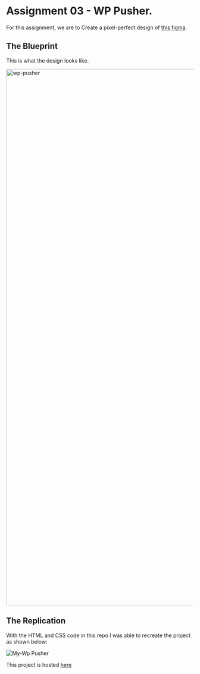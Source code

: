 # Assignment 03 - WP Pusher.

For this assignment, we are to Create a pixel-perfect design of [this figma](https://www.figma.com/file/OJMDeEi2fWlPBFrlJFEgFx/wp-pusher-checkout?type=design&mode=design&t=KXSthmp0easnvUhR-1).

## The Blueprint

This is what the design looks like.

<img width="1440" alt="wp-pusher" src="https://github.com/ChigozieCO/assignment-03-WP-Pusher/assets/107365067/000ca78f-1185-4352-b34b-8d976f6b34fa">

## The Replication

With the HTML and CSS code in this repo I was able to recreate the project as shown below:

![My-Wp Pusher](https://github.com/ChigozieCO/assignment-03-WP-Pusher/assets/107365067/70fa9b35-eb36-4ace-9095-796fc2060685)

This project is hosted [here]()
